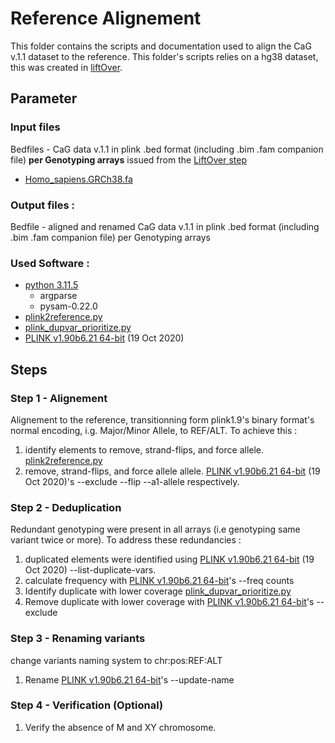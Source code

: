 # Reference Alignement
This folder contains the scripts and documentation used to align the CaG v.1.1 dataset to the reference. This folder's scripts relies on a hg38 dataset, this was created in [liftOver](https://github.com/CERC-Genomic-Medicine/CARTaGENE_flagship_paper/tree/main/Genotype_processing/1_LiftOver). 

## Parameter
### Input files
Bedfiles - CaG data v.1.1 in plink .bed format (including .bim .fam companion file) **per Genotyping arrays** issued from the [LiftOver step](https://github.com/CERC-Genomic-Medicine/CARTaGENE_flagship_paper/tree/main/Genotype_processing/1_LiftOver)   
- [Homo_sapiens.GRCh38.fa](https://www.ncbi.nlm.nih.gov/datasets/genome/GCA_000001405.28/)

### Output files :
Bedfile - aligned and renamed CaG data v.1.1 in plink .bed format (including .bim .fam companion file) per Genotyping arrays

### Used Software :
- [python 3.11.5](https://www.python.org/downloads/release/python-3115/)
  - argparse
  - pysam-0.22.0
- [plink2reference.py](https://github.com/CERC-Genomic-Medicine/scripts)
- [plink_dupvar_prioritize.py](https://github.com/CERC-Genomic-Medicine/scripts)
- [PLINK v1.90b6.21 64-bit](https://www.cog-genomics.org/plink/) (19 Oct 2020)

## Steps
### Step 1 - Alignement
Alignement to the reference, transitionning form plink1.9's binary format's normal encoding, i.g. Major/Minor Allele, to REF/ALT. To achieve this :
1) identify elements to remove, strand-flips, and force allele. [plink2reference.py](https://github.com/CERC-Genomic-Medicine/scripts)
2) remove, strand-flips, and force allele allele. [PLINK v1.90b6.21 64-bit](https://www.cog-genomics.org/plink/) (19 Oct 2020)'s --exclude --flip --a1-allele respectively.


### Step 2 - Deduplication
Redundant genotyping were present in all arrays (i.e genotyping same variant twice or more). To address these redundancies :
1) duplicated elements were identified using [PLINK v1.90b6.21 64-bit](https://www.cog-genomics.org/plink/) (19 Oct 2020) --list-duplicate-vars.
2) calculate frequency with [PLINK v1.90b6.21 64-bit](https://www.cog-genomics.org/plink/)'s --freq counts
3) Identify duplicate with lower coverage [plink_dupvar_prioritize.py](https://github.com/CERC-Genomic-Medicine/scripts)
4) Remove duplicate with lower coverage with [PLINK v1.90b6.21 64-bit](https://www.cog-genomics.org/plink/)'s -- exclude

### Step 3 - Renaming variants
change variants naming system to chr:pos:REF:ALT
1) Rename [PLINK v1.90b6.21 64-bit](https://www.cog-genomics.org/plink/)'s --update-name

### Step 4 - Verification (Optional)
1) Verify the absence of M and XY chromosome.

